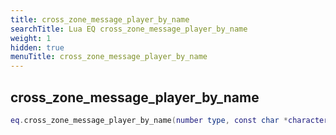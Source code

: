 ```yaml
---
title: cross_zone_message_player_by_name
searchTitle: Lua EQ cross_zone_message_player_by_name
weight: 1
hidden: true
menuTitle: cross_zone_message_player_by_name
---
```

## cross_zone_message_player_by_name
```lua
eq.cross_zone_message_player_by_name(number type, const char *character_name, const char *message) -- void
```